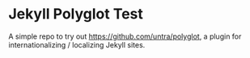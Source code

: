 # Jekyll Polyglot Test

A simple repo to try out https://github.com/untra/polyglot, a plugin for
internationalizing / localizing Jekyll sites.
